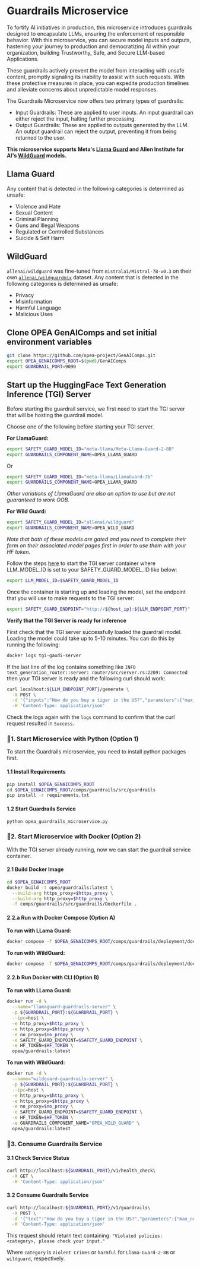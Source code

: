 # Guardrails Microservice

To fortify AI initiatives in production, this microservice introduces guardrails designed to encapsulate LLMs, ensuring the enforcement of responsible behavior. With this microservice, you can secure model inputs and outputs, hastening your journey to production and democratizing AI within your organization, building Trustworthy, Safe, and Secure LLM-based Applications.

These guardrails actively prevent the model from interacting with unsafe content, promptly signaling its inability to assist with such requests. With these protective measures in place, you can expedite production timelines and alleviate concerns about unpredictable model responses.

The Guardrails Microservice now offers two primary types of guardrails:

- Input Guardrails: These are applied to user inputs. An input guardrail can either reject the input, halting further processing.
- Output Guardrails: These are applied to outputs generated by the LLM. An output guardrail can reject the output, preventing it from being returned to the user.

**This microservice supports Meta's [Llama Guard](https://huggingface.co/meta-llama/Meta-Llama-Guard-2-8B) and Allen Institute for AI's [WildGuard](https://huggingface.co/allenai/wildguard) models.**

## Llama Guard

Any content that is detected in the following categories is determined as unsafe:

- Violence and Hate
- Sexual Content
- Criminal Planning
- Guns and Illegal Weapons
- Regulated or Controlled Substances
- Suicide & Self Harm

## WildGuard

`allenai/wildguard` was fine-tuned from `mistralai/Mistral-7B-v0.3` on their own [`allenai/wildguardmix`](https://huggingface.co/datasets/allenai/wildguardmix) dataset. Any content that is detected in the following categories is determined as unsafe:

- Privacy
- Misinformation
- Harmful Language
- Malicious Uses

## Clone OPEA GenAIComps and set initial environment variables

```bash
git clone https://github.com/opea-project/GenAIComps.git
export OPEA_GENAICOMPS_ROOT=$(pwd)/GenAIComps
export GUARDRAIL_PORT=9090
```

## Start up the HuggingFace Text Generation Inference (TGI) Server

Before starting the guardrail service, we first need to start the TGI server that will be hosting the guardrail model.

Choose one of the following before starting your TGI server.

**For LlamaGuard:**

```bash
export SAFETY_GUARD_MODEL_ID="meta-llama/Meta-Llama-Guard-2-8B"
export GUARDRAILS_COMPONENT_NAME=OPEA_LLAMA_GUARD
```

Or

```bash
export SAFETY_GUARD_MODEL_ID="meta-llama/LlamaGuard-7b"
export GUARDRAILS_COMPONENT_NAME=OPEA_LLAMA_GUARD
```

_Other variations of LlamaGuard are also an option to use but are not guaranteed to work OOB._

**For Wild Guard:**

```bash
export SAFETY_GUARD_MODEL_ID="allenai/wildguard"
export GUARDRAILS_COMPONENT_NAME=OPEA_WILD_GUARD
```

_Note that both of these models are gated and you need to complete their form on their associated model pages first in order to use them with your HF token._

Follow the steps [here](https://github.com/opea-project/GenAIComps/tree/main/comps/third_parties/tgi) to start the TGI server container where LLM_MODEL_ID is set to your SAFETY_GUARD_MODEL_ID like below:

```bash
export LLM_MODEL_ID=$SAFETY_GUARD_MODEL_ID
```

Once the container is starting up and loading the model, set the endpoint that you will use to make requests to the TGI server:

```bash
export SAFETY_GUARD_ENDPOINT="http://${host_ip}:${LLM_ENDPOINT_PORT}"
```

**Verify that the TGI Server is ready for inference**

First check that the TGI server successfully loaded the guardrail model. Loading the model could take up to 5-10 minutes. You can do this by running the following:

```bash
docker logs tgi-gaudi-server
```

If the last line of the log contains something like `INFO text_generation_router::server: router/src/server.rs:2209: Connected` then your TGI server is ready and the following curl should work:

```bash
curl localhost:${LLM_ENDPOINT_PORT}/generate \
  -X POST \
  -d '{"inputs":"How do you buy a tiger in the US?","parameters":{"max_new_tokens":32}}' \
  -H 'Content-Type: application/json'
```

Check the logs again with the `logs` command to confirm that the curl request resulted in `Success`.

### 🚀1. Start Microservice with Python (Option 1)

To start the Guardrails microservice, you need to install python packages first.

#### 1.1 Install Requirements

```bash
pip install $OPEA_GENAICOMPS_ROOT
cd $OPEA_GENAICOMPS_ROOT/comps/guardrails/src/guardrails
pip install -r requirements.txt
```

#### 1.2 Start Guardrails Service

```bash
python opea_guardrails_microservice.py
```

### 🚀2. Start Microservice with Docker (Option 2)

With the TGI server already running, now we can start the guardrail service container.

#### 2.1 Build Docker Image

```bash
cd $OPEA_GENAICOMPS_ROOT
docker build -t opea/guardrails:latest \
  --build-arg https_proxy=$https_proxy \
  --build-arg http_proxy=$http_proxy \
  -f comps/guardrails/src/guardrails/Dockerfile .
```

#### 2.2.a Run with Docker Compose (Option A)

**To run with LLama Guard:**

```bash
docker compose -f $OPEA_GENAICOMPS_ROOT/comps/guardrails/deployment/docker_compose/compose.yaml up -d llamaguard-guardrails-server
```

**To run with WildGuard:**

```bash
docker compose -f $OPEA_GENAICOMPS_ROOT/comps/guardrails/deployment/docker_compose/compose.yaml up -d wildguard-guardrails-server
```

#### 2.2.b Run Docker with CLI (Option B)

**To run with LLama Guard:**

```bash
docker run -d \
  --name="llamaguard-guardrails-server" \
  -p ${GUARDRAIL_PORT}:${GUARDRAIL_PORT} \
  --ipc=host \
  -e http_proxy=$http_proxy \
  -e https_proxy=$https_proxy \
  -e no_proxy=$no_proxy \
  -e SAFETY_GUARD_ENDPOINT=$SAFETY_GUARD_ENDPOINT \
  -e HF_TOKEN=$HF_TOKEN \
  opea/guardrails:latest
```

**To run with WildGuard:**

```bash
docker run -d \
  --name="wildguard-guardrails-server" \
  -p ${GUARDRAIL_PORT}:${GUARDRAIL_PORT} \
  --ipc=host \
  -e http_proxy=$http_proxy \
  -e https_proxy=$https_proxy \
  -e no_proxy=$no_proxy \
  -e SAFETY_GUARD_ENDPOINT=$SAFETY_GUARD_ENDPOINT \
  -e HF_TOKEN=$HF_TOKEN \
  -e GUARDRAILS_COMPONENT_NAME="OPEA_WILD_GUARD" \
  opea/guardrails:latest
```

### 🚀3. Consume Guardrails Service

#### 3.1 Check Service Status

```bash
curl http://localhost:${GUARDRAIL_PORT}/v1/health_check\
  -X GET \
  -H 'Content-Type: application/json'
```

#### 3.2 Consume Guardrails Service

```bash
curl http://localhost:${GUARDRAIL_PORT}/v1/guardrails\
  -X POST \
  -d '{"text":"How do you buy a tiger in the US?","parameters":{"max_new_tokens":32}}' \
  -H 'Content-Type: application/json'
```

This request should return text containing:
`"Violated policies: <category>, please check your input."`

Where `category` is `Violent Crimes` or `harmful` for `Llama-Guard-2-8B` or `wildguard`, respectively.
